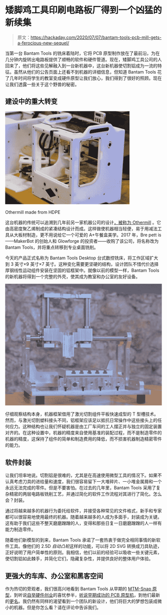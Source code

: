 # 矮脚鸡工具印刷电路板厂得到一个凶猛的新续集

> 原文：<https://hackaday.com/2020/07/07/bantam-tools-pcb-mill-gets-a-ferocious-new-sequel/>

当第一台 Bantam Tools 的铣床着陆时，它将 PCB 原型制作放在了最前沿，为在几分钟内旋转出电路板提供了顺畅的软件和硬件管道。现在，矮脚鸡工具公司的人回来了，他们将这些见解融入到一台新机器中，这台新机器使切割铝成为一流的特征。虽然从他们的公告页面上还看不到机器的详细信息，但知道 Bantam Tools 花了几年时间将学生的教室变成硬件原型让我们放心，我们得到了很好的照顾。现在让我们透露一些关于这个野兽的秘密。

## 建设中的重大转变

[![](img/df50cc0593129de8620356728bf74efe.png)](https://hackaday.com/wp-content/uploads/2016/05/img_0410-2.jpg)

Othermill made from HDPE

这台机器的传统可以追溯到几年前另一家机器公司的设计[，被称为 Othermill](https://hackaday.com/2016/08/02/the-othermill-vs-import-a-technical-comparison/) 。它由高密度聚乙烯制成的紧凑结构设计而成。这样做使机器相当轻便，易于用减法工具从大板材制造，更不用说给它一个可爱的 A+午餐盒美学。2017 年，Bre pett is——MakerBot 的创始人和 Glowforge 的投资者——收购了该公司，将名称改为 Bantam Tools，并将重点转移到专业桌面铣削。

今天的产品正式名称为 Bantam Tools Desktop 台式数控铣床，将工作区域扩大到 3 英寸×9 英寸×7 英寸。这种变化需要更坚硬的结构，设计团队不惜代价选择厚钢线性运动组件安装在坚固的铝框架中。就像以前的模型一样，Bantam Tools 的新机器将得到一个完整的外壳，使其成为教室和办公室的友好设备。

![](img/90a6a5fea2f540c448bb6ba19c4494bc.png)

仔细观察结构本身，机器框架借用了激光切割组件平板快速成型的 T 型槽技术。然而，与激光切割塑料接头不同，铝框架应该足以抵抗日常操作中这些接头上的任何应力。这种结构也让我们怀疑机器是由工厂车间的工人摆正并与独立的固定装置对齐的。在这种设置中，机器的精度来自使用基准的装配过程，而不是制造零件的机器的精度，这保持了组件的简单和制造费用的降低，而不损害机器制造精密零件的能力。

## 软件封装

让我们坦率地说。切割铝是很难的，尤其是在高速使用微型工具的情况下。如果不认真考虑刀具的进给量和速度，我们很容易留下一大堆碎片、一小堆金属屑和一个永远无法完成的零件。但是不要害怕。在过去的几年里，Bantam Tools 采用了复杂精密的两层电路板铣削工艺，并通过简化的软件工作流程对其进行了简化。怎么会？封装。

通过将越来越多的机器行为委托给软件，并接受各种常见的文件格式，新手和专家都可以很容易地使用最终的机器。随着越来越多的人成为多面手，封装成为关键。这有助于我们这些不整天磨磨蹭蹭的人，变得和那些日复一日磨磨蹭蹭的人一样有能力制造零件。

随着他们新模型的到来，Bantam Tools 承诺了一套热衷于做完全相同事情的新软件工具。像他们的 2.5D *自动凸轮*这样的功能，可以将 2D SVG 转换成刀具轨迹，正好说明了用户简单性的原则。我相信，他们以前的经验可以吸收一些关键元素，使切割铝如此棘手，并简化它们，隐藏复杂性，并提供良好的整体用户体验。

## 更强大的车库、办公室和黑客空间

作为热切的旁观者，我们很高兴地看到 Bantam Tools 从早期的 [MTM-Snap 原型](https://hackaday.com/2011/06/02/snap-together-pcb-mill/)，到听说[自举硬件创业](https://hackaday.com/2017/12/08/danielle-applestone-building-the-workforce-of-2030/)的喜忧参半，[听说早期成功的 PCB 原型机](https://hackaday.com/2015/03/27/hands-on-othermill-review-grinds-out-sparkling-results/)，到他们最新的[更名](https://hackaday.com/2017/09/06/other-machine-co-changes-name-logo-apparently-nothing-else/)。我仍然有同样的渴望看到一个团队的新设计，他们将巨大的梦想包装成微小的机器。但是你怎么看？请在评论中告诉我们。